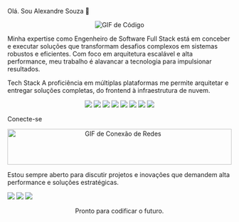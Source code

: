 Olá. Sou Alexandre Souza 👋
<p align="center">
<img src="https://media.giphy.com/media/USVd2dD19c4hE8R4zJ/giphy.gif](https://i.gifer.com/bJk.gif" alt="GIF de Código"  style="max-height: 80px; object-fit: cover;">
</p>

Minha expertise como Engenheiro de Software Full Stack está em conceber e executar soluções que transformam desafios complexos em sistemas robustos e eficientes. Com foco em arquitetura escalável e alta performance, meu trabalho é alavancar a tecnologia para impulsionar resultados.

Tech Stack
A proficiência em múltiplas plataformas me permite arquitetar e entregar soluções completas, do frontend à infraestrutura de nuvem.

<p align="center">
  <img loading="lazy" src="https://img.shields.io/badge/Node.js-43853D?style=for-the-badge&logo=node.js&logoColor=white"/>
  <img loading="lazy" src="https://img.shields.io/badge/React-20232A?style=for-the-badge&logo=react&logoColor=61DAFB"/>
  <img loading="lazy" src="https://img.shields.io/badge/Next.js-000000?style=for-the-badge&logo=next.js&logoColor=white"/>
  <img loading="lazy" src="https://img.shields.io/badge/PHP-777BB4?style=for-the-badge&logo=php&logoColor=white"/>
  <img loading="lazy" src="https://img.shields.io/badge/PostgreSQL-316192?style=for-the-badge&logo=postgresql&logoColor=white"/>
  <img loading="lazy" src="https://img.shields.io/badge/MySQL-005C84?style=for-the-badge&logo=mysql&logoColor=white"/>
  <img loading="lazy" src="https://img.shields.io/badge/DynamoDB-4053D6?style=for-the-badge&logo=amazon-dynamodb&logoColor=white"/>
  <img loading="lazy" src="https://img.shields.io/badge/AWS-232F3E?style=for-the-badge&logo=amazon-aws&logoColor=white"/>
</p>
Conecte-se
<p align="center">
<img src="https://media.giphy.com/media/USVd2dD19c4hE8R4zJ/giphy.gif" alt="GIF de Conexão de Redes" width="100%" style="max-height: 80px; object-fit: cover;">
</p>

Estou sempre aberto para discutir projetos e inovações que demandem alta performance e soluções estratégicas.

<div>
<a href="https://www.instagram.com/alexandre.ts/" target="_blank"><img loading="lazy" src="https://img.shields.io/badge/-Instagram-%23E4405F?style=for-the-badge&logo=instagram&logoColor=white" target="_blank"></a>
<a href="mailto:alexandreifto2@gmail.com"><img loading="lazy" src="https://img.shields.io/badge/Gmail-D14836?style=for-the-badge&logo=gmail&logoColor=white" target="_blank"></a>
<a href="https://www.linkedin.com/in/soualexandre/" target="_blank"><img loading="lazy" src="https://img.shields.io/badge/-LinkedIn-%230077B5?style=for-the-badge&logo=linkedin&logoColor=white" target="_blank"></a>
</div>

<p align="center">
Pronto para codificar o futuro.
</p>
